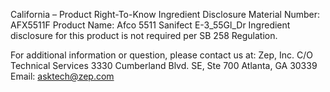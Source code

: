  
 
 
California – Product Right-To-Know Ingredient Disclosure 
Material Number: AFX5511F 
Product Name: Afco 5511 Sanifect E-3_55Gl_Dr 
Ingredient disclosure for this product is not required per SB 258 Regulation. 
 
For additional information or question, please contact us at: 
Zep, Inc. 
C/O Technical Services 
3330 Cumberland Blvd. SE, Ste 700 
Atlanta, GA 30339 
Email: asktech@zep.com 
 
 
 
 
